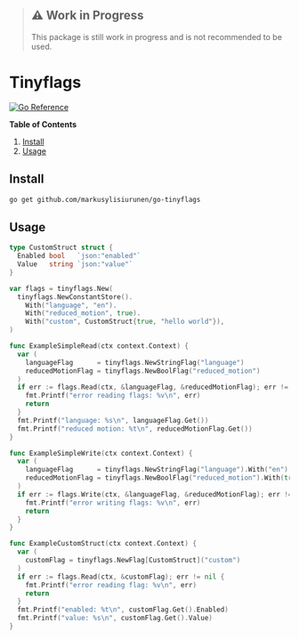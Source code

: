 > ## ⚠️ Work in Progress
>
> This package is still work in progress and is not recommended to be used.

# Tinyflags

[![Go Reference](https://pkg.go.dev/badge/github.com/markusylisiurunen/go-tinyflags.svg)](https://pkg.go.dev/github.com/markusylisiurunen/go-tinyflags)

**Table of Contents**

1. [Install](#install)
2. [Usage](#usage)

## Install

```sh
go get github.com/markusylisiurunen/go-tinyflags
```

## Usage

```go
type CustomStruct struct {
  Enabled bool   `json:"enabled"`
  Value   string `json:"value"`
}

var flags = tinyflags.New(
  tinyflags.NewConstantStore().
    With("language", "en").
    With("reduced_motion", true).
    With("custom", CustomStruct{true, "hello world"}),
)

func ExampleSimpleRead(ctx context.Context) {
  var (
    languageFlag      = tinyflags.NewStringFlag("language")
    reducedMotionFlag = tinyflags.NewBoolFlag("reduced_motion")
  )
  if err := flags.Read(ctx, &languageFlag, &reducedMotionFlag); err != nil {
    fmt.Printf("error reading flags: %v\n", err)
    return
  }
  fmt.Printf("language: %s\n", languageFlag.Get())
  fmt.Printf("reduced motion: %t\n", reducedMotionFlag.Get())
}

func ExampleSimpleWrite(ctx context.Context) {
  var (
    languageFlag      = tinyflags.NewStringFlag("language").With("en")
    reducedMotionFlag = tinyflags.NewBoolFlag("reduced_motion").With(true)
  )
  if err := flags.Write(ctx, &languageFlag, &reducedMotionFlag); err != nil {
    fmt.Printf("error writing flags: %v\n", err)
    return
  }
}

func ExampleCustomStruct(ctx context.Context) {
  var (
    customFlag = tinyflags.NewFlag[CustomStruct]("custom")
  )
  if err := flags.Read(ctx, &customFlag); err != nil {
    fmt.Printf("error reading flag: %v\n", err)
    return
  }
  fmt.Printf("enabled: %t\n", customFlag.Get().Enabled)
  fmt.Printf("value: %s\n", customFlag.Get().Value)
}
```
